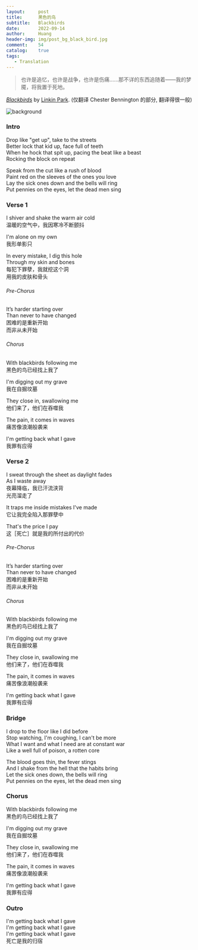 ```yaml
---
layout:     post
title:      黑色的鸟
subtitle:   Blackbirds
date:       2022-09-14
author:     Huang
header-img: img/post_bg_black_bird.jpg
comment:    54
catalog:    true
tags:
   - Translation
---
```


> 也许是追忆，也许是战争，也许是伤痛……那不详的东西追随着——我的梦魇，将我置于死地。

[*Blackbirds*](https://genius.com/Linkin-park-blackbirds-lyrics) by [Linkin Park](https://www.linkinpark.com/). (仅翻译 Chester Bennington 的部分, 翻译得很一般)

![background](https://huang-feiyu.github.io/img/post_bg_black_bird.jpg)

### Intro

Drop like "get up", take to the streets<br/>
Better lock that kid up, face full of teeth<br/>
When he hock that spit up, pacing the beat like a beast<br/>
Rocking the block on repeat<br/>

Speak from the cut like a rush of blood<br/>
Paint red on the sleeves of the ones you love<br/>
Lay the sick ones down and the bells will ring<br/>
Put pennies on the eyes, let the dead men sing<br/>

### Verse 1

I shiver and shake the warm air cold<br/>温暖的空气中，我因寒冷不断颤抖

I'm alone on my own<br/>我形单影只

In every mistake, I dig this hole<br/>
Through my skin and bones<br/>每犯下罪孽，我就挖这个洞<br/>用我的皮肤和骨头

###### Pre-Chorus

It’s harder starting over<br/>Than never to have changed<br/>困难的是重新开始<br/>而非从未开始

###### Chorus

With blackbirds following me<br/>黑色的鸟已经找上我了

I'm digging out my grave<br/>我在自掘坟墓

They close in, swallowing me<br/>他们来了，他们在吞噬我

The pain, it comes in waves<br/>痛苦像浪潮般袭来

I'm getting back what I gave<br/>我罪有应得

### Verse 2

I sweat through the sheet as daylight fades<br/>As I waste away<br/>夜幕降临，我已汗流浃背<br/>光亮溜走了

It traps me inside mistakes I've made<br/>它让我完全陷入那罪孽中

That's the price I pay<br/>这［死亡］就是我的所付出的代价

###### Pre-Chorus

It’s harder starting over<br/>Than never to have changed<br/>困难的是重新开始<br/>而非从未开始

###### Chorus

With blackbirds following me<br/>黑色的鸟已经找上我了

I'm digging out my grave<br/>我在自掘坟墓

They close in, swallowing me<br/>他们来了，他们在吞噬我

The pain, it comes in waves<br/>痛苦像浪潮般袭来

I'm getting back what I gave<br/>我罪有应得

### Bridge

I drop to the floor like I did before<br/>
Stop watching, I'm coughing, I can't be more<br/>
What I want and what I need are at constant war<br/>
Like a well full of poison, a rotten core<br/>

The blood goes thin, the fever stings<br/>
And I shake from the hell that the habits bring<br/>
Let the sick ones down, the bells will ring<br/>
Put pennies on the eyes, let the dead men sing<br/>

### Chorus

With blackbirds following me<br/>黑色的鸟已经找上我了

I'm digging out my grave<br/>我在自掘坟墓

They close in, swallowing me<br/>他们来了，他们在吞噬我

The pain, it comes in waves<br/>痛苦像浪潮般袭来

I'm getting back what I gave<br/>我罪有应得

### Outro

I'm getting back what I gave<br/>
I'm getting back what I gave<br/>
I'm getting back what I gave<br/>死亡是我的归宿

